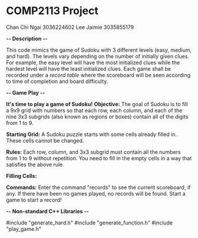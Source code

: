 # COMP2113 Project
Chan Chi Ngai 3036224602
Lee Jaimie 3035855179

**-- Description --** 

This code mimics the game of Sudoku with 3 different levels (easy, medium, and hard). The levels vary depending on the number of initially given clues. For example, the easy level will have the most initialized clues while the hardest level will have the least initialized clues. Each game shall be recorded under a _record table_ where the scoreboard will be seen according to time of completion and board difficulty. 

**-- Game Play --** 

**It's time to play a game of Sudoku!**
**Objective:**
The goal of Sudoku is to fill a 9x9 grid with numbers so that each row, each column, and each of the nine 3x3 subgrids (also known as regions or boxes) contain all of the digits from 1 to 9.

**Starting Grid:**
A Sudoku puzzle starts with some cells already filled in. These cells cannot be changed.

**Rules:**
Each row, column, and 3x3 subgrid must contain all the numbers from 1 to 9 without repetition.
You need to fill in the empty cells in a way that satisfies the above rule.

**Filling Cells:**


**Commands:**
Enter the command "records" to see the current scoreboard, if any. If there have been no games played, no records will be found. Start a game to start a record!

**-- Non-standard C++ Libraries --**

#include "generate_hard.h"
#include "generate_function.h"
#include "play_game.h"
